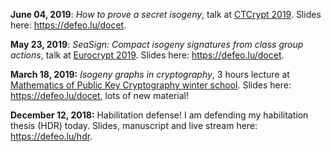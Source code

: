 **June 04, 2019**: *How to prove a secret isogeny*, talk at [CTCrypt
2019](https://ctcrypt.ru/). Slides here: <https://defeo.lu/docet>.

**May 23, 2019**: *SeaSign: Compact isogeny signatures from class
group actions*, talk at [Eurocrypt
2019](https://eurocrypt.iacr.org/2019/). Slides here:
<https://defeo.lu/docet>.

**March 18, 2019:** *Isogeny graphs in cryptography*, 3 hours lecture at
[Mathematics of Public Key Cryptography winter
school](https://mathsofpkc.sciencesconf.org/). Slides here:
<https://defeo.lu/docet>, lots of new material!

**December 12, 2018:** Habilitation defense! I am defending my habilitation thesis (HDR) today. Slides, manuscript and live stream here: <https://defeo.lu/hdr>.
